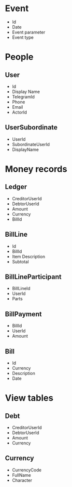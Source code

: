 # Event
- Id
- Date
- Event parameter
- Event type

# People

## User
- Id
- Display Name
- TelegramId
- Phone
- Email
- ActorId

## UserSubordinate
- UserId
- SubordinateUserId
- DisplayName

# Money records
## Ledger
- CreditorUserId
- DebtorUserId
- Amount
- Currency
- BillId

## BillLine
 - Id
 - BillId
 - Item Description
 - Subtotal

## BillLineParticipant
- BillLineId
- UserId
- Parts

## BillPayment
 - BillId
 - UserId
 - Amount
## Bill
- Id
- Currency
- Description
- Date

# View tables
## Debt
- CreditorUserId
- DebtorUserId
- Amount
- Currency

## Currency
- CurrencyCode
- FullName
- Character
